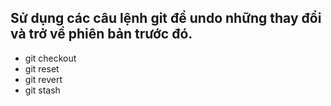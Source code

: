 ## Sử dụng các câu lệnh git để undo những thay đổi và trở về phiên bản trước đó.
- git checkout
- git reset
- git revert 
- git stash
